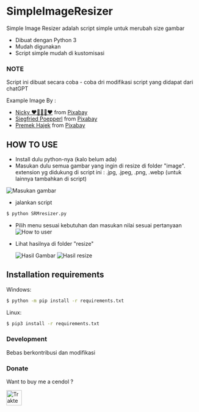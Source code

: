 # SimpleImageResizer

Simple Image Resizer adalah script simple untuk merubah size gambar

  - Dibuat dengan Python 3
  - Mudah digunakan
  - Script simple mudah di kustomisasi
  
### NOTE

Script ini dibuat secara coba - coba dri modifikasi script yang didapat dari chatGPT

Example Image By :
- <a href="https://pixabay.com/users/nickype-10327513/?utm_source=link-attribution&utm_medium=referral&utm_campaign=image&utm_content=8050977">Nicky ❤️🌿🐞🌿❤️</a> from <a href="https://pixabay.com//?utm_source=link-attribution&utm_medium=referral&utm_campaign=image&utm_content=8050977">Pixabay</a>
- <a href="https://pixabay.com/users/gruendercoach-13177285/?utm_source=link-attribution&utm_medium=referral&utm_campaign=image&utm_content=8051327">Siegfried Poepperl</a> from <a href="https://pixabay.com//?utm_source=link-attribution&utm_medium=referral&utm_campaign=image&utm_content=8051327">Pixabay</a>
- <a href="https://pixabay.com/users/hapr80-25332161/?utm_source=link-attribution&utm_medium=referral&utm_campaign=image&utm_content=8051292">Premek Hajek</a> from <a href="https://pixabay.com//?utm_source=link-attribution&utm_medium=referral&utm_campaign=image&utm_content=8051292">Pixabay</a>

## HOW TO USE

- Install dulu python-nya (kalo belum ada)
- Masukan dulu semua gambar yang ingin di resize di folder "image". extension yg didukung di script ini : .jpg, .jpeg, .png, .webp (untuk lainnya tambahkan di script)

![Masukan gambar](https://github.com/Seftirobim/SimpleImageResizer/assets/16395774/f90bf54a-0312-41d7-8d66-cdb5bf06ad43)
- jalankan script 
```sh
$ python SRMresizer.py
```

- Pilih menu sesuai kebutuhan dan masukan nilai sesuai pertanyaan
![How to user](https://github.com/Seftirobim/SimpleImageResizer/assets/16395774/72ebd2f4-797e-47eb-848f-21b1d6713218)
- Lihat hasilnya di folder "resize"

  ![Hasil Gambar](https://github.com/Seftirobim/SimpleImageResizer/assets/16395774/9a03d3a8-4728-437a-b61e-925ef9a989fc)
  ![Hasil resize](https://github.com/Seftirobim/SimpleImageResizer/assets/16395774/f2c9f3a1-786c-4589-9169-7f52b2e5a3c2)



## Installation requirements 

Windows:
```sh
$ python -m pip install -r requirements.txt
```

Linux:
```sh
$ pip3 install -r requirements.txt
```


### Development

Bebas berkontribusi dan modifikasi

### Donate

Want to buy me a cendol ?

<a href="https://trakteer.id/seftirobi.m/tip" target="_blank"><img id="wse-buttons-preview" src="https://cdn.trakteer.id/images/embed/trbtn-black-4.png" height="40" style="border:0px;height:40px;" alt="Trakteer Saya"></a>
